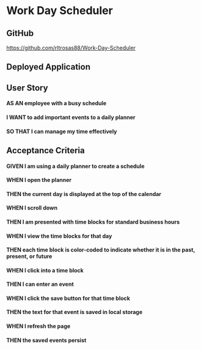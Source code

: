 # Work Day Scheduler

## GitHub
https://github.com/rltrosas88/Work-Day-Scheduler

## Deployed Application


## User Story
#### AS AN employee with a busy schedule
#### I WANT to add important events to a daily planner
#### SO THAT I can manage my time effectively

## Acceptance Criteria
#### GIVEN I am using a daily planner to create a schedule
#### WHEN I open the planner
#### THEN the current day is displayed at the top of the calendar
#### WHEN I scroll down
#### THEN I am presented with time blocks for standard business hours
#### WHEN I view the time blocks for that day
#### THEN each time block is color-coded to indicate whether it is in the past, present, or future
#### WHEN I click into a time block
#### THEN I can enter an event
#### WHEN I click the save button for that time block
#### THEN the text for that event is saved in local storage
#### WHEN I refresh the page
#### THEN the saved events persist